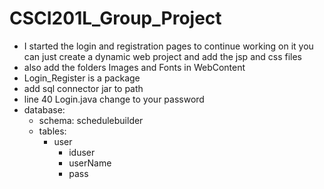 # CSCI201L_Group_Project
- I started the login and registration pages to continue working on it you can just create a dynamic web project and add the jsp and css files
- also add the folders Images and Fonts in WebContent
- Login_Register is a package
- add sql connector jar to path
- line 40 Login.java change to your password 
- database:
  - schema: schedulebuilder
  - tables:
    - user
      - iduser
      - userName
      - pass
